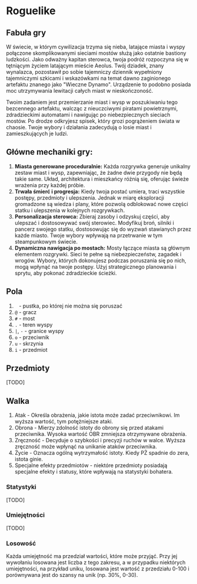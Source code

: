 # Roguelike

## Fabuła gry

W świecie, w którym cywilizacja trzyma się nieba, latające miasta i wyspy połączone skomplikowanymi sieciami mostów
służą jako ostatnie bastiony ludzkości. Jako odważny kapitan sterowca, twoja podróż rozpoczyna się w tętniącym życiem
latającym mieście Aeolus. Twój dziadek, znany wynalazca, pozostawił po sobie tajemniczy dziennik wypełniony tajemniczymi
szkicami i wskazówkami na temat dawno zaginionego artefaktu znanego jako "Wieczne Dynamo". Urządzenie to podobno posiada
moc utrzymywania lewitacji całych miast w nieskończoność.

Twoim zadaniem jest przemierzanie miast i wysp w poszukiwaniu tego bezcennego artefaktu, walcząc z nieuczciwymi piratami
powietrznymi, zdradzieckimi automatami i nawigując po niebezpiecznych sieciach mostów. Po drodze odkryjesz spisek, który
grozi pogrążeniem świata w chaosie. Twoje wybory i działania zadecydują o losie miast i zamieszkujących je ludzi.

## Główne mechaniki gry:

1. **Miasta generowane proceduralnie:** Każda rozgrywka generuje unikalny zestaw miast i wysp, zapewniając, że żadne
   dwie przygody nie będą takie same. Układ, architektura i mieszkańcy różnią się, oferując świeże wrażenia przy każdej
   próbie.
2. **Trwała śmierć i progresja:** Kiedy twoja postać umiera, traci wszystkie postępy, przedmioty i ulepszenia. Jednak w
   miarę eksploracji gromadzone są wiedza i plany, które pozwolą odblokować nowe części statku i ulepszenia w kolejnych
   rozgrywkach.
3. **Personalizacja sterowca:** Zbieraj zasoby i odzyskuj części, aby ulepszać i dostosowywać swój sterowiec. Modyfikuj
   broń, silniki i pancerz swojego statku, dostosowując się do wyzwań stawianych przez każde miasto. Twoje wybory
   wpływają na przetrwanie w tym steampunkowym świecie.
4. **Dynamiczna nawigacja po mostach:** Mosty łączące miasta są głównym elementem rozgrywki. Sieci te pełne są
   niebezpieczeństw, zagadek i wrogów. Wybory, których dokonujesz podczas poruszania się po nich, mogą wpłynąć na twoje
   postępy. Użyj strategicznego planowania i sprytu, aby pokonać zdradzieckie ścieżki.

## Pola

1. ` ` - pustka, po której nie można się poruszać
2. `@` - gracz
3. `#` - most
4. `.` - teren wyspy
5. `|`, `-` - granice wyspy
6. `o` - przeciwnik
7. `u` - skrzynia
8. `i` - przedmiot

## Przedmioty

[TODO]

## Walka

1. Atak - Określa obrażenia, jakie istota może zadać przeciwnikowi. Im wyższa wartość, tym potężniejsze ataki.
2. Obrona - Mierzy zdolność istoty do obrony się przed atakami przeciwnika. Wysoka wartość OBR zmniejsza otrzymywane obrażenia.
3. Zręczność - Decyduje o szybkości i precyzji ruchów w walce. Wyższa zręczność może wpłynąć na unikanie ataków przeciwnika.
4. Życie - Oznacza ogólną wytrzymałość istoty. Kiedy PŻ spadnie do zera, istota ginie.
5. Specjalne efekty przedmiotów - niektóre przedmioty posiadają specjalne efekty i statusy, które wpływają na statystyki bohatera.

### Statystyki

[TODO]

### Umiejętności

[TODO]

### Losowość

Każda umiejętność ma przedział wartości, które może przyjąć. Przy jej wywołaniu losowana jest liczba z tego zakresu, a w przypadku niektórych umiejętności, na przykład uniku, losowana jest wartość z przedziału 0-100 i porównywana jest do szansy na unik (np. 30%, 0-30).

